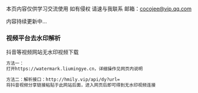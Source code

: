 本页内容仅供学习交流使用 如有侵权 请速与我联系 
邮箱：cocojee@vip.qq.com

内容持续更新中...

### 视频平台去水印解析
抖音等视频网站无水印视频下载

```markdown
方法一：  
打开https://watermark.liumingye.cn，详细操作见网页内说明

方法二：解析接口：http://hmily.vip/api/dy?url=
将抖音视频分享链接粘贴于此网站后面，进入网页后即可得到无水印视频连接
```
